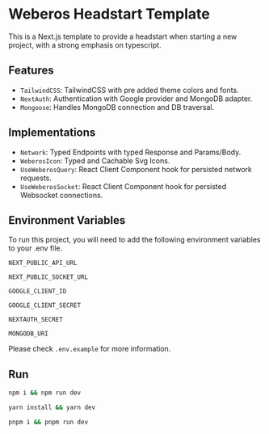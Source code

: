 # Weberos Headstart Template

This is a Next.js template to provide a headstart when starting a new project, with a strong emphasis on typescript.

## Features

- `TailwindCSS`: TailwindCSS with pre added theme colors and fonts.
- `NextAuth`: Authentication with Google provider and MongoDB adapter.
- `Mongoose`: Handles MongoDB connection and DB traversal.

## Implementations

- `Network`: Typed Endpoints with typed Response and Params/Body.
- `WeberosIcon`: Typed and Cachable Svg Icons.
- `UseWeberosQuery`: React Client Component hook for persisted network requests.
- `UseWeberosSocket`: React Client Component hook for persisted Websocket connections.

## Environment Variables

To run this project, you will need to add the following environment variables to your .env file.

`NEXT_PUBLIC_API_URL`

`NEXT_PUBLIC_SOCKET_URL`

`GOOGLE_CLIENT_ID`

`GOOGLE_CLIENT_SECRET`

`NEXTAUTH_SECRET`

`MONGODB_URI`

Please check `.env.example` for more information.

## Run

```bash
npm i && npm run dev
```

```bash
yarn install && yarn dev
```

```bash
pnpm i && pnpm run dev
```
